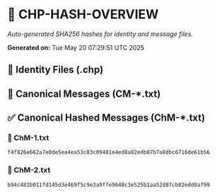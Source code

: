 # 🔐 CHP-HASH-OVERVIEW

_Auto-generated SHA256 hashes for identity and message files._

**Generated on:** Tue May 20 07:29:51 UTC 2025

## 📂 Identity Files (.chp)

## 📨 Canonical Messages (CM-*.txt)

## ✅ Canonical Hashed Messages (ChM-*.txt)

### 🧾 ChM-1.txt
```sha256
f4f826e662a7e0de5ea4ea53c83c09481e4ed8a82edb07b7a8dbc6716de61b56
```

### 🧾 ChM-2.txt
```sha256
b94c481b011fd145d3e469f5c9e3a9ffe9648c3e525b1aa52d87cb82edd0af99
```

